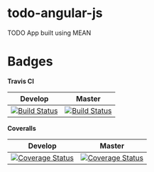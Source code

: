 # todo-angular-js
TODO App built using MEAN

Badges
======

**Travis CI**

|Develop| Master|
|-------|-------|
|[![Build Status](https://travis-ci.org/karudedios/todo-angular-js.svg?branch=develop)](https://travis-ci.org/karudedios/todo-angular-js)|[![Build Status](https://travis-ci.org/karudedios/todo-angular-js.svg?branch=master)](https://travis-ci.org/karudedios/todo-angular-js)|

**Coveralls**

|Develop| Master|
|-------|-------|
|[![Coverage Status](https://coveralls.io/repos/github/karudedios/todo-angular-js/badge.svg?branch=develop)](https://coveralls.io/github/karudedios/todo-angular-js?branch=develop)|[![Coverage Status](https://coveralls.io/repos/github/karudedios/todo-angular-js/badge.svg?branch=master)](https://coveralls.io/github/karudedios/todo-angular-js?branch=master)|

